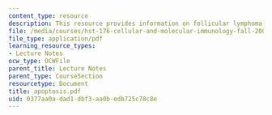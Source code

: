 ```yaml
---
content_type: resource
description: This resource provides information on follicular lymphoma and bcl-2 family.
file: /media/courses/hst-176-cellular-and-molecular-immunology-fall-2005/0377aa0adad1dbf3aa0bedb725c78c8e_apoptosis.pdf
file_type: application/pdf
learning_resource_types:
- Lecture Notes
ocw_type: OCWFile
parent_title: Lecture Notes
parent_type: CourseSection
resourcetype: Document
title: apoptosis.pdf
uid: 0377aa0a-dad1-dbf3-aa0b-edb725c78c8e
---
```

